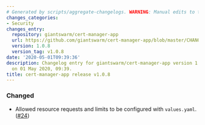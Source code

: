 ```yaml
---
# Generated by scripts/aggregate-changelogs. WARNING: Manual edits to this files will be overwritten.
changes_categories:
- Security
changes_entry:
  repository: giantswarm/cert-manager-app
  url: https://github.com/giantswarm/cert-manager-app/blob/master/CHANGELOG.md#108-2020-04-30
  version: 1.0.8
  version_tag: v1.0.8
date: '2020-05-01T09:39:36'
description: Changelog entry for giantswarm/cert-manager-app version 1.0.8, published
  on 01 May 2020, 09:39.
title: cert-manager-app release v1.0.8
---
```


### Changed
- Allowed resource requests and limits to be configured with `values.yaml`. ([#24](https://github.com/giantswarm/cert-manager-app/pull/24))
